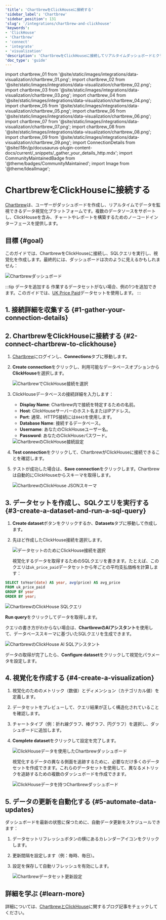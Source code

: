 ```yaml
---
'title': 'ChartbrewをClickHouseに接続する'
'sidebar_label': 'Chartbrew'
'sidebar_position': 131
'slug': '/integrations/chartbrew-and-clickhouse'
'keywords':
- 'ClickHouse'
- 'Chartbrew'
- 'connect'
- 'integrate'
- 'visualization'
'description': 'ChartbrewをClickHouseに接続してリアルタイムダッシュボードとクライアントレポートを作成します。'
'doc_type': 'guide'
---
```


import chartbrew_01 from '@site/static/images/integrations/data-visualization/chartbrew_01.png';
import chartbrew_02 from '@site/static/images/integrations/data-visualization/chartbrew_02.png';
import chartbrew_03 from '@site/static/images/integrations/data-visualization/chartbrew_03.png';
import chartbrew_04 from '@site/static/images/integrations/data-visualization/chartbrew_04.png';
import chartbrew_05 from '@site/static/images/integrations/data-visualization/chartbrew_05.png';
import chartbrew_06 from '@site/static/images/integrations/data-visualization/chartbrew_06.png';
import chartbrew_07 from '@site/static/images/integrations/data-visualization/chartbrew_07.png';
import chartbrew_08 from '@site/static/images/integrations/data-visualization/chartbrew_08.png';
import chartbrew_09 from '@site/static/images/integrations/data-visualization/chartbrew_09.png';
import ConnectionDetails from '@site/i18n/jp/docusaurus-plugin-content-docs/current/_snippets/_gather_your_details_http.mdx';
import CommunityMaintainedBadge from '@theme/badges/CommunityMaintained';
import Image from '@theme/IdealImage';


# ChartbrewをClickHouseに接続する

<CommunityMaintainedBadge/>

[Chartbrew](https://chartbrew.com)は、ユーザーがダッシュボードを作成し、リアルタイムでデータを監視できるデータ視覚化プラットフォームです。複数のデータソースをサポートし、ClickHouseを含み、チャートやレポートを構築するためのノーコードインターフェースを提供します。

## 目標 {#goal}

このガイドでは、ChartbrewをClickHouseに接続し、SQLクエリを実行し、視覚化を作成します。最終的には、ダッシュボードは次のように見えるかもしれません：

<Image img={chartbrew_01} size="lg" alt="Chartbrewダッシュボード" />

:::tip データを追加する
作業するデータセットがない場合、例の1つを追加できます。このガイドでは、[UK Price Paid](/getting-started/example-datasets/uk-price-paid.md)データセットを使用します。
:::

## 1. 接続詳細を収集する {#1-gather-your-connection-details}

<ConnectionDetails />

## 2. ChartbrewをClickHouseに接続する {#2-connect-chartbrew-to-clickhouse}

1. [Chartbrew](https://chartbrew.com/login)にログインし、**Connections**タブに移動します。
2. **Create connection**をクリックし、利用可能なデータベースオプションから**ClickHouse**を選択します。

   <Image img={chartbrew_02} size="lg" alt="ChartbrewでClickHouse接続を選択" />

3. ClickHouseデータベースの接続詳細を入力します：

   - **Display Name**: Chartbrew内で接続を特定するための名前。
   - **Host**: ClickHouseサーバーのホスト名またはIPアドレス。
   - **Port**: 通常、HTTPS接続には`8443`を使用します。
   - **Database Name**: 接続するデータベース。
   - **Username**: あなたのClickHouseユーザー名。
   - **Password**: あなたのClickHouseパスワード。

   <Image img={chartbrew_03} size="lg" alt="ChartbrewのClickHouse接続設定" />

4. **Test connection**をクリックして、ChartbrewがClickHouseに接続できることを確認します。
5. テストが成功した場合は、**Save connection**をクリックします。Chartbrewは自動的にClickHouseからスキーマを取得します。

   <Image img={chartbrew_04} size="lg" alt="ChartbrewのClickHouse JSONスキーマ" />

## 3. データセットを作成し、SQLクエリを実行する {#3-create-a-dataset-and-run-a-sql-query}

1. **Create dataset**ボタンをクリックするか、**Datasets**タブに移動して作成します。
2. 先ほど作成したClickHouse接続を選択します。

   <Image img={chartbrew_05} size="lg" alt="データセットのためにClickHouse接続を選択" />

   視覚化するデータを取得するためのSQLクエリを書きます。たとえば、このクエリは`uk_price_paid`データセットから年ごとの平均支払価格を計算します：

```sql
SELECT toYear(date) AS year, avg(price) AS avg_price
FROM uk_price_paid
GROUP BY year
ORDER BY year;
```

   <Image img={chartbrew_07} size="lg" alt="ChartbrewのClickHouse SQLクエリ" />

   **Run query**をクリックしてデータを取得します。

   クエリの書き方がわからない場合は、**ChartbrewのAIアシスタント**を使用して、データベーススキーマに基づいたSQLクエリを生成できます。

<Image img={chartbrew_06} size="lg" alt="ChartbrewのClickHouse AI SQLアシスタント" />

データの取得が完了したら、**Configure dataset**をクリックして視覚化パラメータを設定します。

## 4. 視覚化を作成する {#4-create-a-visualization}

1. 視覚化のためのメトリック（数値）とディメンション（カテゴリカル値）を定義します。
2. データセットをプレビューして、クエリ結果が正しく構造化されていることを確認します。
3. チャートタイプ（例：折れ線グラフ、棒グラフ、円グラフ）を選択し、ダッシュボードに追加します。
4. **Complete dataset**をクリックして設定を完了します。

   <Image img={chartbrew_08} size="lg" alt="ClickHouseデータを使用したChartbrewダッシュボード" />

   視覚化するデータの異なる側面を追跡するために、必要なだけ多くのデータセットを作成できます。これらのデータセットを使用して、異なるメトリックを追跡するための複数のダッシュボードを作成できます。

   <Image img={chartbrew_01} size="lg" alt="ClickHouseデータを持つChartbrewダッシュボード" />

## 5. データの更新を自動化する {#5-automate-data-updates}

ダッシュボードを最新の状態に保つために、自動データ更新をスケジュールできます：

1. データセットリフレッシュボタンの横にあるカレンダーアイコンをクリックします。
2. 更新間隔を設定します（例：毎時、毎日）。
3. 設定を保存して自動リフレッシュを有効にします。

   <Image img={chartbrew_09} size="lg" alt="Chartbrewデータセット更新設定" />

## 詳細を学ぶ {#learn-more}

詳細については、[ChartbrewとClickHouse](https://chartbrew.com/blog/visualizing-clickhouse-data-with-chartbrew-a-step-by-step-guide/)に関するブログ記事をチェックしてください。
